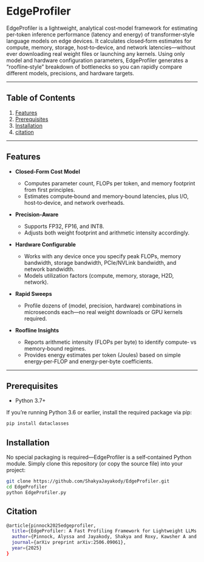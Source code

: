 # EdgeProfiler

EdgeProfiler is a lightweight, analytical cost‐model framework for estimating per‐token inference performance (latency and energy) of transformer‐style language models on edge devices. It calculates closed‐form estimates for compute, memory, storage, host‐to‐device, and network latencies—without ever downloading real weight files or launching any kernels. Using only model and hardware configuration parameters, EdgeProfiler generates a “roofline‐style” breakdown of bottlenecks so you can rapidly compare different models, precisions, and hardware targets.

---

## Table of Contents

1. [Features](#features)  
2. [Prerequisites](#prerequisites)  
3. [Installation](#installation)  
4. [citation](#citation)  

---

## Features

- **Closed‐Form Cost Model**  
  - Computes parameter count, FLOPs per token, and memory footprint from first principles.  
  - Estimates compute‐bound and memory‐bound latencies, plus I/O, host‐to‐device, and network overheads.

- **Precision‐Aware**  
  - Supports FP32, FP16, and INT8.  
  - Adjusts both weight footprint and arithmetic intensity accordingly.

- **Hardware Configurable**  
  - Works with any device once you specify peak FLOPs, memory bandwidth, storage bandwidth, PCIe/NVLink bandwidth, and network bandwidth.  
  - Models utilization factors (compute, memory, storage, H2D, network).

- **Rapid Sweeps**  
  - Profile dozens of (model, precision, hardware) combinations in microseconds each—no real weight downloads or GPU kernels required.

- **Roofline Insights**  
  - Reports arithmetic intensity (FLOPs per byte) to identify compute‐ vs memory‐bound regimes.  
  - Provides energy estimates per token (Joules) based on simple energy‐per‐FLOP and energy‐per‐byte coefficients.

---

## Prerequisites

- Python 3.7+  

If you’re running Python 3.6 or earlier, install the required package via pip:

```bash
pip install dataclasses
```
## Installation

No special packaging is required—EdgeProfiler is a self‐contained Python module. Simply clone this repository (or copy the source file) into your project:

```bash
git clone https://github.com/ShakyaJayakody/EdgeProfiler.git
cd EdgeProfiler
python EdgeProfiler.py
```
## Citation
```bash
@article{pinnock2025edgeprofiler,
  title={EdgeProfiler: A Fast Profiling Framework for Lightweight LLMs on Edge Using Analytical Model},
  author={Pinnock, Alyssa and Jayakody, Shakya and Roxy, Kawsher A and Ahmed, Md Rubel},
  journal={arXiv preprint arXiv:2506.09061},
  year={2025}
}
```

